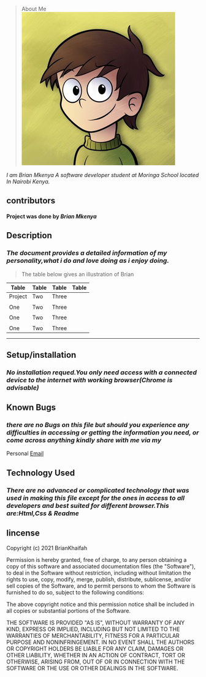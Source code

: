 <!-- Application Name -->
>About Me
![Kenyan](img/Brian.jpg)

<!-- Description -->
_I am Brian Mkenya A software developer student at Moringa School located In Nairobi Kenya._
## contributors
#### Project was done by ***_Brian Mkenya_***
## Description
### _The document provides a detailed information of my personality,what i do and love doing as i enjoy doing._
 >The table below gives an illustration of Brian 



|Table |Table | Table|Table|
|  --- |   ---|   ---|---  |
|Project |Two   |Three |     |
|   |  |      |      |     |
|One   |Two   |Three |     |
|   |  |      |      |     |
|One   |Two   |Three |     |
|   |  |      |      |     |
|One   |Two   |Three |     |
---

## Setup/installation 
### _No installation requed.You only need access with a connected device to the internet with working browser(Chrome is advisable)_

## Known Bugs
### _there are no Bugs on this file but should you experience any difficulties in accessing or getting the information you need, or come across anything kindly share with me via my_
<!-- [Email](briankhaifah@gmail.com) personal. -->
Personal
[Email](https://www.youtube.com/watch?v=weeI1G46q0o&list=RDMM&index=3)
 


## Technology Used
### _There are no advanced or complicated technology that was used in making this file except for the ones in access to all developers and best suited for different browser.This are:Html,Css & Readme_

## lincense


Copyright (c) 2021 BrianKhaifah

Permission is hereby granted, free of charge, to any person obtaining a copy of this software and associated documentation files (the "Software"), to deal in the Software without restriction, including without limitation the rights to use, copy, modify, merge, publish, distribute, sublicense, and/or sell copies of the Software, and to permit persons to whom the Software is furnished to do so, subject to the following conditions:

The above copyright notice and this permission notice shall be included in all copies or substantial portions of the Software.

THE SOFTWARE IS PROVIDED "AS IS", WITHOUT WARRANTY OF ANY KIND, EXPRESS OR IMPLIED, INCLUDING BUT NOT LIMITED TO THE WARRANTIES OF MERCHANTABILITY, FITNESS FOR A PARTICULAR PURPOSE AND NONINFRINGEMENT. IN NO EVENT SHALL THE AUTHORS OR COPYRIGHT HOLDERS BE LIABLE FOR ANY CLAIM, DAMAGES OR OTHER LIABILITY, WHETHER IN AN ACTION OF CONTRACT, TORT OR OTHERWISE, ARISING FROM, OUT OF OR IN CONNECTION WITH THE SOFTWARE OR THE USE OR OTHER DEALINGS IN THE SOFTWARE.



